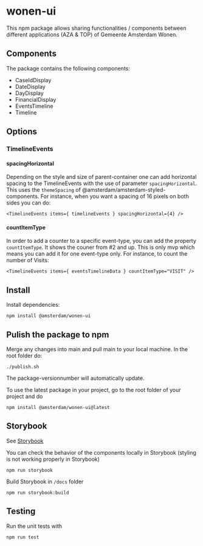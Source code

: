 # wonen-ui
This npm package allows sharing functionalities / components between different applications (AZA & TOP) of Gemeente Amsterdam Wonen.

## Components
The package contains the following components:

- CaseIdDisplay
- DateDisplay
- DayDisplay
- FinancialDisplay
- EventsTimeline
- Timeline

## Options
### TimelineEvents
#### spacingHorizontal
Depending on the style and size of parent-container one can add horizontal spacing to the TimelineEvents with the use of parameter ```spacingHorizontal```.
This uses the ```themeSpacing``` of @amsterdam/amsterdam-styled-components.
For instance, when you want a spacing of 16 pixels on both sides you can do:

```<TimelineEvents items={ timelineEvents } spacingHorizontal={4} />```

#### countItemType
In order to add a counter to a specific event-type, you can add the property ```countItemType```.
It shows the couner from #2 and up.
This is only mvp which means you can add it for one event-type only.
For instance, to count the number of Visits:

```<TimelineEvents items={ eventsTimelineData } countItemType="VISIT" />```

## Install

Install dependencies:
```
npm install @amsterdam/wonen-ui
```

## Pulish the package to npm

Merge any changes into main and pull main to your local machine.
In the root folder do:
```
./publish.sh
```
The package-versionnumber will automatically update.

To use the latest package in your project, go to the root folder of your project and do
```
npm install @amsterdam/wonen-ui@latest
```
## Storybook
See [Storybook](https://amsterdam.github.io/wonen-ui/)

You can check the behavior of the components locally in Storybook (styling is not working properly in Storybook)
```
npm run storybook
```

Build Storybook in `/docs` folder
```
npm run storybook:build
```

## Testing
Run the unit tests with
```
npm run test
```
